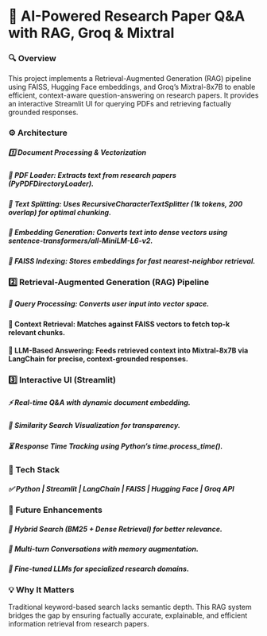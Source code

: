 # 🚀 AI-Powered Research Paper Q&A with RAG, Groq & Mixtral
### 🔍 Overview
This project implements a Retrieval-Augmented Generation (RAG) pipeline using FAISS, Hugging Face embeddings, and Groq’s Mixtral-8x7B to enable efficient, context-aware question-answering on research papers. It provides an interactive Streamlit UI for querying PDFs and retrieving factually grounded responses.

### ⚙️ Architecture
##### 1️⃣ Document Processing & Vectorization
##### 📂 PDF Loader: Extracts text from research papers (PyPDFDirectoryLoader).
##### 🧩 Text Splitting: Uses RecursiveCharacterTextSplitter (1k tokens, 200 overlap) for optimal chunking.
##### 🧠 Embedding Generation: Converts text into dense vectors using sentence-transformers/all-MiniLM-L6-v2.
##### 📌 FAISS Indexing: Stores embeddings for fast nearest-neighbor retrieval.
### 2️⃣ Retrieval-Augmented Generation (RAG) Pipeline
##### 🔎 Query Processing: Converts user input into vector space.
#### 📑 Context Retrieval: Matches against FAISS vectors to fetch top-k relevant chunks.
#### 🤖 LLM-Based Answering: Feeds retrieved context into Mixtral-8x7B via LangChain for precise, context-grounded responses.
### 3️⃣ Interactive UI (Streamlit)
##### ⚡ Real-time Q&A with dynamic document embedding.
##### 📌 Similarity Search Visualization for transparency.
##### ⏳ Response Time Tracking using Python’s time.process_time().
### 🔗 Tech Stack
##### ✅ Python | Streamlit | LangChain | FAISS | Hugging Face | Groq API

### 🚀 Future Enhancements
##### 🔹 Hybrid Search (BM25 + Dense Retrieval) for better relevance.
##### 🔹 Multi-turn Conversations with memory augmentation.
##### 🔹 Fine-tuned LLMs for specialized research domains.
### 💡 Why It Matters
Traditional keyword-based search lacks semantic depth. This RAG system bridges the gap by ensuring factually accurate, explainable, and efficient information retrieval from research papers.
